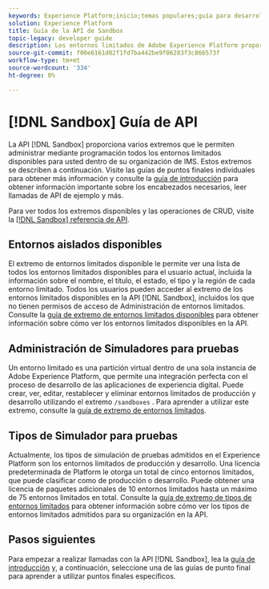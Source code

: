 ```yaml
---
keywords: Experience Platform;inicio;temas populares;guía para desarrolladores de entornos limitados
solution: Experience Platform
title: Guía de la API de Sandbox
topic-legacy: developer guide
description: Los entornos limitados de Adobe Experience Platform proporcionan entornos de desarrollo aislados que le permiten probar funciones, ejecutar experimentos y realizar configuraciones personalizadas sin afectar a su entorno de producción.
source-git-commit: f00e6161d82f1fd7ba442be9f06283f3c866573f
workflow-type: tm+mt
source-wordcount: '334'
ht-degree: 0%

---
```


# [!DNL Sandbox] Guía de API

La API [!DNL Sandbox] proporciona varios extremos que le permiten administrar mediante programación todos los entornos limitados disponibles para usted dentro de su organización de IMS. Estos extremos se describen a continuación. Visite las guías de puntos finales individuales para obtener más información y consulte la [guía de introducción](./getting-started.md) para obtener información importante sobre los encabezados necesarios, leer llamadas de API de ejemplo y más.

Para ver todos los extremos disponibles y las operaciones de CRUD, visite la [[!DNL Sandbox] referencia de API](https://www.adobe.io/apis/experienceplatform/home/api-reference.html#!acpdr/swagger-specs/sandbox-api.yaml).

## Entornos aislados disponibles

El extremo de entornos limitados disponible le permite ver una lista de todos los entornos limitados disponibles para el usuario actual, incluida la información sobre el nombre, el título, el estado, el tipo y la región de cada entorno limitado. Todos los usuarios pueden acceder al extremo de los entornos limitados disponibles en la API [!DNL Sandbox], incluidos los que no tienen permisos de acceso de Administración de entornos limitados. Consulte la [guía de extremo de entornos limitados disponibles](./available.md) para obtener información sobre cómo ver los entornos limitados disponibles en la API.

## Administración de Simuladores para pruebas

Un entorno limitado es una partición virtual dentro de una sola instancia de Adobe Experience Platform, que permite una integración perfecta con el proceso de desarrollo de las aplicaciones de experiencia digital. Puede crear, ver, editar, restablecer y eliminar entornos limitados de producción y desarrollo utilizando el extremo `/sandboxes` . Para aprender a utilizar este extremo, consulte la [guía de extremo de entornos limitados](./sandboxes.md).

## Tipos de Simulador para pruebas

Actualmente, los tipos de simulación de pruebas admitidos en el Experience Platform son los entornos limitados de producción y desarrollo. Una licencia predeterminada de Platform le otorga un total de cinco entornos limitados, que puede clasificar como de producción o desarrollo. Puede obtener una licencia de paquetes adicionales de 10 entornos limitados hasta un máximo de 75 entornos limitados en total. Consulte la [guía de extremo de tipos de entornos limitados](./types.md) para obtener información sobre cómo ver los tipos de entornos limitados admitidos para su organización en la API.

## Pasos siguientes

Para empezar a realizar llamadas con la API [!DNL Sandbox], lea la [guía de introducción](./getting-started.md) y, a continuación, seleccione una de las guías de punto final para aprender a utilizar puntos finales específicos.